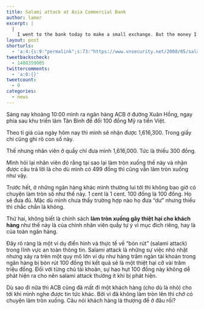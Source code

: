 ```yaml
---
title: Salami attack at Asia Commercial Bank
author: lamer
excerpt: |
  |
    I went to the bank today to make a small exchange. But the money I got is less than the expected amount.
layout: post
shorturls:
  - 'a:4:{s:9:"permalink";s:73:"https://www.vnsecurity.net/2008/05/salami-attack-at-asia-commercial-bank/";s:7:"tinyurl";s:26:"http://tinyurl.com/yae3rso";s:4:"isgd";s:18:"http://is.gd/aOtec";s:5:"bitly";s:20:"http://bit.ly/6n3LrJ";}'
tweetbackscheck:
  - 1408359005
twittercomments:
  - 'a:0:{}'
tweetcount:
  - 0
categories:
  - news
---
```

Sáng nay khoảng 10:00 mình ra ngân hàng ACB ở đường Xuân Hồng, ngay phía sau khu triển lãm Tân Bình để đổi 100 đồng Mỹ ra tiền Việt.

Theo tỉ giá của ngày hôm nay thì mình sẽ nhận được 1,616,300. Trong giấy chi cũng ghi rõ con số này.

Thế nhưng nhân viên ở quầy chỉ đưa mình 1,616,000. Tức là thiếu 300 đồng.

Mình hỏi lại nhân viên đó rằng tại sao lại làm tròn xuống thế này và nhận được câu trả lời là cho dù mình có 499 đồng thì cũng vẫn làm tròn xuống như vậy.

Trước hết, ở những ngân hàng khác mình thường lui tới thì không bao giờ có chuyện làm tròn số như thế này. 1 cent là 1 cent. 100 đồng là 100 đồng. Họ sẽ đưa đủ. Mặc dù mình chưa thấy trường hợp nào họ đưa &#8220;dư&#8221; nhưng thiếu thì chắc chắn là không.

Thứ hai, không biết là chính sách **làm tròn xuống gây thiệt hại cho khách hàng** như thế này là của chính nhân viên quầy tự ý vì mục đích riêng, hay là của toàn ngân hàng.

Đây rõ ràng là một ví dụ điển hình và thực tế về &#8220;bòn rút&#8221; (salami attack) trong lĩnh vực an toàn thông tin. Salami attack là những sự việc nhỏ nhặt nhưng xảy ra trên một quy mô lớn ví dụ như hàng trăm ngàn tài khoản trong ngân hàng bị bòn rút 100 đồng thì kết quả sẽ là một thiệt hại cỡ vài trăm triệu đồng. Đối với từng chủ tài khoản, sự hao hụt 100 đồng này không dễ phát hiện ra cho nên salami attack thường ít khi bị phát hiện.

Dù sao đi nữa thì ACB cũng đã mất đi một khách hàng (cho dù là nhỏ) cho tới khi mình nghe được tin tức khác. Bởi vì đã không làm tròn lên thì chớ có chuyện làm tròn xuống. Câu nói khách hàng là thượng đế ở đâu rồi?